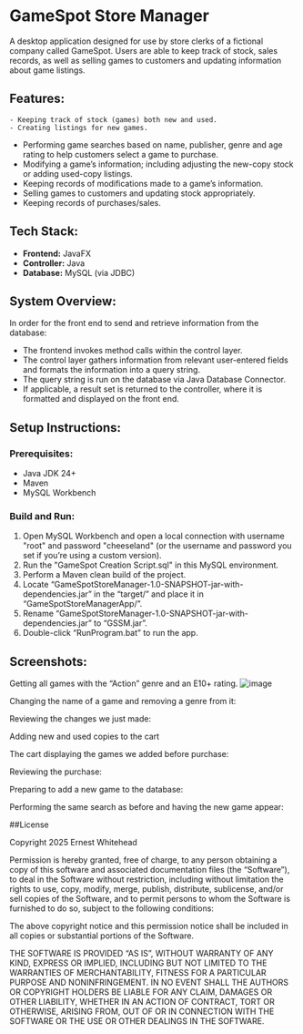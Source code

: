 # GameSpot Store Manager

A desktop application designed for use by store clerks of a fictional company called GameSpot. Users are able to keep track of stock, sales records, as well as selling games to customers and updating information about game listings.

## Features:

	- Keeping track of stock (games) both new and used.
	- Creating listings for new games.
  - Performing game searches based on name, publisher, genre and age rating to help customers select a game to purchase.
  - Modifying a game’s information; including adjusting the new-copy stock or adding used-copy listings.
  - Keeping records of modifications made to a game’s information.
  - Selling games to customers and updating stock appropriately.
  - Keeping records of purchases/sales.

## Tech Stack: 

  - **Frontend:** JavaFX
  - **Controller:** Java
  - **Database:** MySQL (via JDBC)

## System Overview:

In order for the front end to send and retrieve information from the database: 
  - The frontend invokes method calls within the control layer.
  - The control layer gathers information from relevant user-entered fields and formats the information into a query string.
  - The query string is run on the database via Java Database Connector.
  - If applicable, a result set is returned to the controller, where it is formatted and displayed on the front end.

## Setup Instructions:

### Prerequisites:

  - Java JDK 24+
  - Maven
  - MySQL Workbench

### Build and Run:
  
  1.	Open MySQL Workbench and open a local connection with username "root" and password "cheeseland" (or the username and password you set if you’re using a custom version).
  2.	Run the "GameSpot Creation Script.sql" in this MySQL environment.
  3.	Perform a Maven clean build of the project.
  4.	Locate “GameSpotStoreManager-1.0-SNAPSHOT-jar-with-dependencies.jar” in the “target/” and place it in “GameSpotStoreManagerApp/”.
  5.	Rename “GameSpotStoreManager-1.0-SNAPSHOT-jar-with-dependencies.jar” to “GSSM.jar”.
  6.	Double-click “RunProgram.bat” to run the app.

## Screenshots:

Getting all games with the “Action” genre and an E10+ rating.
![image](https://github.com/user-attachments/assets/a4760315-8ebe-49d5-89ec-43d4b504d11a)

Changing the name of a game and removing a genre from it:
 
Reviewing the changes we just made:

Adding new and used copies to the cart

The cart displaying the games we added before purchase:

Reviewing the purchase:
 
Preparing to add a new game to the database:

Performing the same search as before and having the new game appear:
 
##License

Copyright 2025 Ernest Whitehead

Permission is hereby granted, free of charge, to any person obtaining a copy of this software and associated documentation files (the “Software”), to deal in the Software without restriction, including without limitation the rights to use, copy, modify, merge, publish, distribute, sublicense, and/or sell copies of the Software, and to permit persons to whom the Software is furnished to do so, subject to the following conditions:

The above copyright notice and this permission notice shall be included in all copies or substantial portions of the Software.

THE SOFTWARE IS PROVIDED “AS IS”, WITHOUT WARRANTY OF ANY KIND, EXPRESS OR IMPLIED, INCLUDING BUT NOT LIMITED TO THE WARRANTIES OF MERCHANTABILITY, FITNESS FOR A PARTICULAR PURPOSE AND NONINFRINGEMENT. IN NO EVENT SHALL THE AUTHORS OR COPYRIGHT HOLDERS BE LIABLE FOR ANY CLAIM, DAMAGES OR OTHER LIABILITY, WHETHER IN AN ACTION OF CONTRACT, TORT OR OTHERWISE, ARISING FROM, OUT OF OR IN CONNECTION WITH THE SOFTWARE OR THE USE OR OTHER DEALINGS IN THE SOFTWARE.
